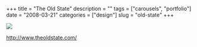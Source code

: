 +++
title = "The Old State"
description = ""
tags = ["carousels", "portfolio"]
date = "2008-03-21"
categories = ["design"]
slug = "old-state"
+++


 

  <div id="screens-thumbs" class="clearfix">
    <div class="txt-center" id="design-submission"><a href="http://www.theoldstate.com/"><img id='bluga-thumbnail-797' class='bluga-thumbnail large' src='/media/bluga/
wt47f2778ddb305_0.jpg'/></a></div>  
  </div>   
<p><a href="http://www.theoldstate.com/">http://www.theoldstate.com/</a></p>




